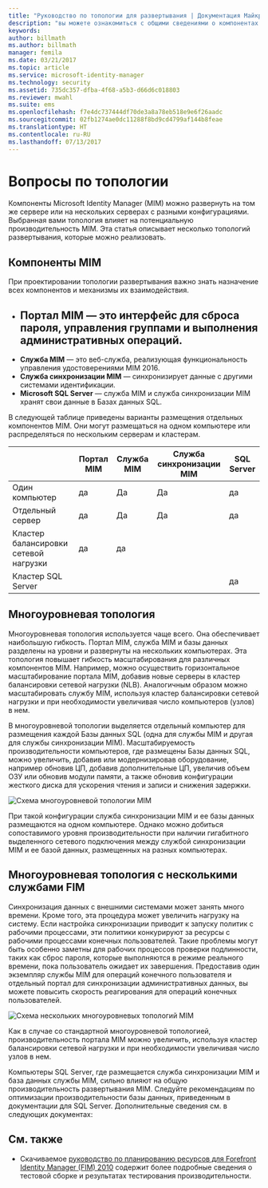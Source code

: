 ```yaml
---
title: "Руководство по топологии для развертывания | Документация Майкрософт"
description: "вы можете ознакомиться с общими сведениями о компонентах MIM 2016, а также рекомендациями по их развертыванию в вашей среде."
keywords: 
author: billmath
ms.author: billmath
manager: femila
ms.date: 03/21/2017
ms.topic: article
ms.service: microsoft-identity-manager
ms.technology: security
ms.assetid: 735dc357-dfba-4f68-a5b3-d66d6c018803
ms.reviewer: mwahl
ms.suite: ems
ms.openlocfilehash: f7e4dc737444df70de3a8a78eb518e9e6f26aadc
ms.sourcegitcommit: 02fb1274ae0dc11288f8bd9cd4799af144b8feae
ms.translationtype: HT
ms.contentlocale: ru-RU
ms.lasthandoff: 07/13/2017
---
```

# Вопросы по топологии
<a id="topology-considerations" class="xliff"></a>
Компоненты Microsoft Identity Manager (MIM) можно развернуть на том же сервере или на нескольких серверах с разными конфигурациями. Выбранная вами топология влияет на потенциальную производительность MIM. Эта статья описывает несколько топологий развертывания, которые можно реализовать.

## Компоненты MIM
<a id="mim-components" class="xliff"></a>
При проектировании топологии развертывания важно знать назначение всех компонентов и механизмы их взаимодействия.

- **Портал MIM** — это интерфейс для сброса пароля, управления группами и выполнения административных операций.
<a id="mim-portal---an-interface-for-password-resets-group-management-and-administrative-operations" class="xliff"></a>
    -
- **Служба MIM** — это веб-служба, реализующая функциональность управления удостоверениями MIM 2016.
- **Служба синхронизации MIM** — синхронизирует данные с другими системами идентификации.
- **Microsoft SQL Server** — служба MIM и служба синхронизации MIM хранят свои данные в Базах данных SQL.

В следующей таблице приведены варианты размещения отдельных компонентов MIM. Они могут размещаться на одном компьютере или распределяться по нескольким серверам и кластерам.

| | Портал MIM | Служба MIM | Служба синхронизации MIM | SQL Server |
| --- | --- | --- | --- | --- |
| Один компьютер | да | Да | Да | да |
| Отдельный сервер | да | Да | Да | да |
| Кластер балансировки сетевой нагрузки | да | да | | |
| Кластер SQL Server | | | | да |


## Многоуровневая топология
<a id="multitier-topology" class="xliff"></a>
Многоуровневая топология используется чаще всего. Она обеспечивает наибольшую гибкость. Портал MIM, служба MIM и базы данных разделены на уровни и развернуты на нескольких компьютерах. Эта топология повышает гибкость масштабирования для различных компонентов MIM. Например, можно осуществить горизонтальное масштабирование портала MIM, добавив новые серверы в кластер балансировки сетевой нагрузки (NLB). Аналогичным образом можно масштабировать службу MIM, используя кластер балансировки сетевой нагрузки и при необходимости увеличивая число компьютеров (узлов) в нем.

В многоуровневой топологии выделяется отдельный компьютер для размещения каждой Базы данных SQL (одна для службы MIM и другая для службы синхронизации MIM). Масштабируемость производительности компьютеров, где размещены Базы данных SQL, можно увеличить, добавив или модернизировав оборудование, например обновив ЦП, добавив дополнительные ЦП, увеличив объем ОЗУ или обновив модули памяти, а также обновив конфигурации жесткого диска для ускорения чтения и записи и снижения задержки.

![Схема многоуровневой топологии MIM](media/MIM-topo-multitier.png)

При такой конфигурации служба синхронизации MIM и ее базы данных размещаются на одном компьютере. Однако можно добиться сопоставимого уровня производительности при наличии гигабитного выделенного сетевого подключения между службой синхронизации MIM и ее базой данных, размещенных на разных компьютерах.


## Многоуровневая топология с несколькими службами FIM
<a id="multitier-topology-with-multiple-mim-services" class="xliff"></a>
Синхронизация данных с внешними системами может занять много времени. Кроме того, эта процедура может увеличить нагрузку на систему. Если настройка синхронизации приводит к запуску политик с рабочими процессами, эти политики конкурируют за ресурсы с рабочими процессами конечных пользователей. Такие проблемы могут быть особенно заметны для рабочих процессов проверки подлинности, таких как сброс пароля, которые выполняются в режиме реального времени, пока пользователь ожидает их завершения. Предоставив один экземпляр службы MIM для операций конечного пользователя и отдельный портал для синхронизации административных данных, вы можете повысить скорость реагирования для операций конечных пользователей.

![Схема нескольких многоуровневых топологий MIM](media/MIM-topo-multitier-multiservice.png)

Как в случае со стандартной многоуровневой топологией, производительность портала MIM можно увеличить, используя кластер балансировки сетевой нагрузки и при необходимости увеличивая число узлов в нем.

Компьютеры SQL Server, где размещается служба синхронизации MIM и база данных службы MIM, сильно влияют на общую производительность развертывания MIM. Следуйте рекомендациям по оптимизации производительности базы данных, приведенным в документации для SQL Server. Дополнительные сведения см. в следующих документах:

## См. также
<a id="see-also" class="xliff"></a>
- Скачиваемое [руководство по планированию ресурсов для Forefront Identity Manager (FIM) 2010](http://go.microsoft.com/fwlink/?LinkId=200180) содержит более подробные сведения о тестовой сборке и результатах тестирования производительности.
